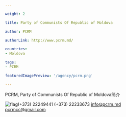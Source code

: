 ```yaml
---

weight: 2

title: Party of Communists Of Republic of Moldova

author: PCRM

authorLink: http://www.pcrm.md/ 

countries: 
- Moldova

tags: 
- PCRM

featuredImagePreview: '/agency/pcrm.png'

---
```


PCRM, Party of Communists Of Republic of Moldova简介 

<!--more-->

![flag](/agency/pcrm.png)(+373) 22249441 (+373) 22233673 info@pcrm.md pcrmcc@gmail.com